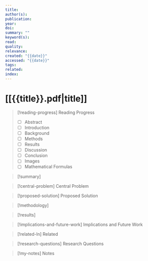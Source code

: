 ```yaml
---
title: 
author(s): 
publication: 
year: 
doi: 
summary: ""
keyword(s): 
read: 
quality: 
relevance: 
created: "{{date}}"
accessed: "{{date}}"
tags: 
related: 
index:
---
```


# [[{{title}}.pdf|title]]

>[!reading-progress] Reading Progress
>- [ ] Abstract
>- [ ] Introduction
>- [ ] Background
>- [ ] Methods
>- [ ] Results
>- [ ] Discussion
>- [ ] Conclusion
>- [ ] Images
>- [ ] Mathematical Formulas

>[!summary]
>

>[!central-problem] Central Problem
>

>[!proposed-solution] Proposed Solution
>

>[!methodology]
>

>[!results]
>

>[!implications-and-future-work] Implications and Future Work
>

>[!related-ln] Related
>

>[!research-questions] Research Questions
>

>[!my-notes] Notes
>
